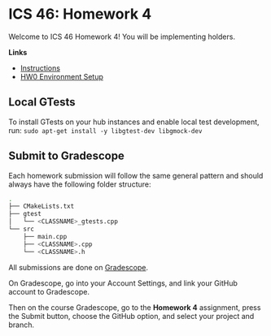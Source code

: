 # ICS 46: Homework 4

Welcome to ICS 46 Homework 4! You will be implementing holders.

**Links**
- [Instructions](https://sites.google.com/view/ics-46-data-structures/homework-4)
- [HW0 Environment Setup](https://github.com/klefstad-teaching/ICS-45C-HW0)

## Local GTests
To install GTests on your hub instances and enable local test development, run:
```sudo apt-get install -y libgtest-dev libgmock-dev```

## Submit to Gradescope

Each homework submission will follow the same general pattern and should always have the
following folder structure:

```bash
.
├── CMakeLists.txt
├── gtest
│   └── <CLASSNAME>_gtests.cpp
└── src
    ├── main.cpp
    ├── <CLASSNAME>.cpp
    └── <CLASSNAME>.h
```

All submissions are done on [Gradescope](https://www.gradescope.com/).

On Gradescope, go into your Account Settings, and link your GitHub account to Gradescope.

Then on the course Gradescope, go to the **Homework 4** assignment, press the Submit button, choose the GitHub option, and select your project and branch.
